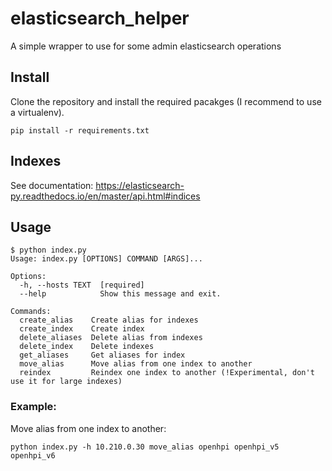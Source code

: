 # elasticsearch_helper

A simple wrapper to use for some admin elasticsearch operations

## Install
Clone the repository and install the required pacakges (I recommend to use a virtualenv).
```
pip install -r requirements.txt
```

## Indexes
See documentation:
https://elasticsearch-py.readthedocs.io/en/master/api.html#indices

## Usage
```
$ python index.py
Usage: index.py [OPTIONS] COMMAND [ARGS]...

Options:
  -h, --hosts TEXT  [required]
  --help            Show this message and exit.

Commands:
  create_alias    Create alias for indexes
  create_index    Create index
  delete_aliases  Delete alias from indexes
  delete_index    Delete indexes
  get_aliases     Get aliases for index
  move_alias      Move alias from one index to another
  reindex         Reindex one index to another (!Experimental, don't use it for large indexes)
```

### Example:
Move alias from one index to another:
```
python index.py -h 10.210.0.30 move_alias openhpi openhpi_v5 openhpi_v6
```